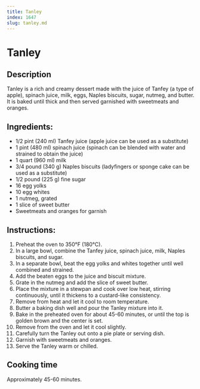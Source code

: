```yaml
---
title: Tanley
index: 1647
slug: tanley.md
---
```


# Tanley

## Description
Tanley is a rich and creamy dessert made with the juice of Tanfey (a type of apple), spinach juice, milk, eggs, Naples biscuits, sugar, nutmeg, and butter. It is baked until thick and then served garnished with sweetmeats and oranges.

## Ingredients:
- 1/2 pint (240 ml) Tanfey juice (apple juice can be used as a substitute)
- 1 pint (480 ml) spinach juice (spinach can be blended with water and strained to obtain the juice)
- 1 quart (960 ml) milk
- 3/4 pound (340 g) Naples biscuits (ladyfingers or sponge cake can be used as a substitute)
- 1/2 pound (225 g) fine sugar
- 16 egg yolks
- 10 egg whites
- 1 nutmeg, grated
- 1 slice of sweet butter
- Sweetmeats and oranges for garnish

## Instructions:
1. Preheat the oven to 350°F (180°C).
2. In a large bowl, combine the Tanfey juice, spinach juice, milk, Naples biscuits, and sugar.
3. In a separate bowl, beat the egg yolks and whites together until well combined and strained.
4. Add the beaten eggs to the juice and biscuit mixture.
5. Grate in the nutmeg and add the slice of sweet butter.
6. Place the mixture in a stewpan and cook over low heat, stirring continuously, until it thickens to a custard-like consistency.
7. Remove from heat and let it cool to room temperature.
8. Butter a baking dish well and pour the Tanley mixture into it.
9. Bake in the preheated oven for about 45-60 minutes, or until the top is golden brown and the center is set.
10. Remove from the oven and let it cool slightly.
11. Carefully turn the Tanley out onto a pie plate or serving dish.
12. Garnish with sweetmeats and oranges.
13. Serve the Tanley warm or chilled.

## Cooking time
Approximately 45-60 minutes.